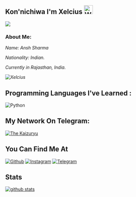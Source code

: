 ## Kon'nichiwa I'm Xelcius <img src="https://user-images.githubusercontent.com/1303154/88677602-1635ba80-d120-11ea-84d8-d263ba5fc3c0.gif" width="28px" alt="Whats Up">

![](solo.gif)

### About Me:

<i>
  Name: Ansh Sharma
  
  Nationality: Indian.
  
  Currently in Rajasthan, India.
  
  ![ Xelcius ](https://github-readme-stats.vercel.app/api/top-langs/?username=RimuruDemonlord&theme=blue-Red)
  

 </i> 
 
 ## Programming Languages I've Learned :

![Python](https://img.shields.io/badge/Python-3776AB?style=for-the-badge&logo=python&logoColor=white)

## My Network On Telegram:

[![The Kaizuryu](https://img.shields.io/badge/Telegram-2CA5E0?style=for-the-badge&logo=telegram&logoColor=red)](https://t.me/TheKaizuryu)

## You Can Find Me At
[![Github](https://img.shields.io/badge/-Github-181717?style=for-the-badge&logo=Github&logoColor=red)](https://github.com/RimuruDemonlord)
[![Instagram](https://img.shields.io/badge/Instagram-E44dsada5F?style=for-the-badge&logo=instagram&logoColor=red)](https://www.instagram.com/pyara.sa.aaloo)
[![Telegram](https://img.shields.io/badge/Telegram-2CA5E0?style=for-the-badge&logo=telegram&logoColor=red)](https://t.me/Xelcius)

## Stats

[![github stats](https://github-readme-stats.vercel.app/api?username=RimuruDemonlord&show_icons=true&theme=radical)](https://github.com/RimuruDemonlord)


